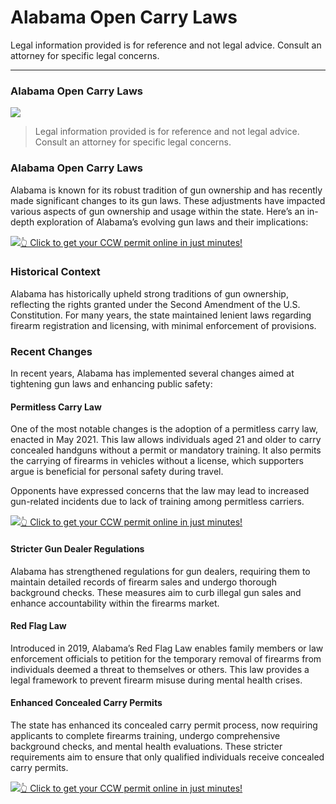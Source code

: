 # Alabama Open Carry Laws

Legal information provided is for reference and not legal advice. Consult an attorney for specific legal concerns. 

* * *

### Alabama Open Carry Laws

![](https://cdn-images-1.medium.com/max/800/1*uaufSZqAb3rsK1GorBSWsA.png)

> Legal information provided is for reference and not legal advice. Consult an attorney for specific legal concerns.

### Alabama Open Carry Laws

Alabama is known for its robust tradition of gun ownership and has recently made significant changes to its gun laws. These adjustments have impacted various aspects of gun ownership and usage within the state. Here’s an in-depth exploration of Alabama’s evolving gun laws and their implications:

[![](https://cdn-images-1.medium.com/max/1200/1*aCmvRhaa5Xjz4zDZxHzAjg.png)](https://serp.ly/ccw)[👆 Click to get your CCW permit online in just minutes!](https://serp.ly/ccw)

### Historical Context

Alabama has historically upheld strong traditions of gun ownership, reflecting the rights granted under the Second Amendment of the U.S. Constitution. For many years, the state maintained lenient laws regarding firearm registration and licensing, with minimal enforcement of provisions.

### Recent Changes

In recent years, Alabama has implemented several changes aimed at tightening gun laws and enhancing public safety:

#### Permitless Carry Law

One of the most notable changes is the adoption of a permitless carry law, enacted in May 2021. This law allows individuals aged 21 and older to carry concealed handguns without a permit or mandatory training. It also permits the carrying of firearms in vehicles without a license, which supporters argue is beneficial for personal safety during travel.

Opponents have expressed concerns that the law may lead to increased gun-related incidents due to lack of training among permitless carriers.

[![](https://cdn-images-1.medium.com/max/1200/1*TMCVgNoKp2NAtvLSAMkaJg.png)](https://serp.ly/ccw)[👆 Click to get your CCW permit online in just minutes!](https://serp.ly/ccw)

#### Stricter Gun Dealer Regulations

Alabama has strengthened regulations for gun dealers, requiring them to maintain detailed records of firearm sales and undergo thorough background checks. These measures aim to curb illegal gun sales and enhance accountability within the firearms market.

#### Red Flag Law

Introduced in 2019, Alabama’s Red Flag Law enables family members or law enforcement officials to petition for the temporary removal of firearms from individuals deemed a threat to themselves or others. This law provides a legal framework to prevent firearm misuse during mental health crises.

#### Enhanced Concealed Carry Permits

The state has enhanced its concealed carry permit process, now requiring applicants to complete firearms training, undergo comprehensive background checks, and mental health evaluations. These stricter requirements aim to ensure that only qualified individuals receive concealed carry permits.

[![](https://cdn-images-1.medium.com/max/1200/1*UmVcdbz7GlGdNVJMx2tkag.png)](https://serp.ly/ccw)[👆 Click to get your CCW permit online in just minutes!](https://serp.ly/ccw)

